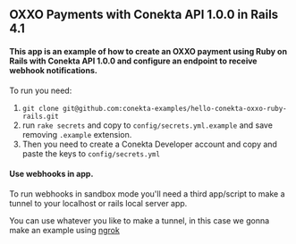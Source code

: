 ## OXXO Payments with Conekta API 1.0.0 in Rails 4.1

#### This app is an example of how to create an OXXO payment using Ruby on Rails with Conekta API 1.0.0 and configure an endpoint to receive webhook notifications.

To run you need:

1. `git clone git@github.com:conekta-examples/hello-conekta-oxxo-ruby-rails.git`
2. run `rake secrets` and copy to `config/secrets.yml.example` and save removing `.example` extension.
3. Then you need to create a Conekta Developer account and copy and paste the keys to `config/secrets.yml`

#### Use webhooks in app.

To run webhooks in sandbox mode you'll need a third app/script to make a tunnel to your localhost or rails local server app.

You can use whatever you like to make a tunnel, in this case we gonna make an example using [ngrok](https://ngrok.com) 
